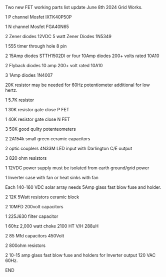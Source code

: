 Two new FET working parts list update June 8th 2024 Grid Works.

1 P channel Mosfet IXTK40P50P

1 N channel Mosfet FGA40N65

2 Zener diodes 12VDC 5 watt Zener Diodes 1N5349

1 555 timer through hole 8 pin

2 15Amp diodes STTH1502DI or four 10Amp diodes 200+ volts rated 10A10

2 Flyback diodes 10 amp 200+ volt rated 10A10

3 1Amp diodes 1N4007

20K resistor may be needed for 60Hz potentiometer additional for low hertz.

1 5.7K resistor

1 30K resistor gate close P FET

1 40K resistor gate close N FET

3 50K good qulity potenteometers

2 2A154k small green ceramic capacitors

2 optic couplers 4N33M LED input with Darlington C/E output

3 820 ohm resistors

1 12VDC power supply must be isolated from earth ground/grid power

1 Inverter case with fan or heat sinks with fan

Each 140-160 VDC solar array needs 5Amp glass fast blow fuse and holder.

2 12K 5Watt resistors ceramic block

2 10MFD 200volt capacitors

1 225J630 filter capacitor

1 60hz 2,000 watt choke 2100 HT V/H 288uH

2 85 Mfd capacitors 450Volt

2 800ohm resistors

2 10-15 amp glass fast blow fuse and holders for Inverter output 120 VAC 60Hz.

END
